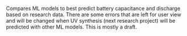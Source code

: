 Compares ML models to best predict battery capacitance and discharge based on research data. There are some errors that are left for user view and will be changed when UV synthesis (next research project) will be predicted with other ML models. This is mostly a draft.
